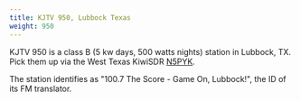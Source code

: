 ```yaml
---
title: KJTV 950, Lubbock Texas
weight: 950
---
```

KJTV 950 is a class B (5 kw days, 500 watts nights) station
in Lubbock, TX. Pick them up via the West Texas KiwiSDR
[N5PYK](http://data3.caprockweather.com:8073/?f=950.00samz10).

The station identifies as "100.7 The Score - Game On, Lubbock!",
the ID of its FM translator.
